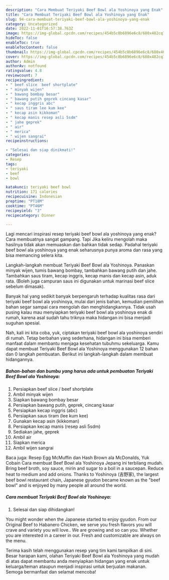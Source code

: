 ```yaml
---
description: "Cara Membuat Teriyaki Beef Bowl ala Yoshinoya yang Enak"
title: "Cara Membuat Teriyaki Beef Bowl ala Yoshinoya yang Enak"
slug: 94-cara-membuat-teriyaki-beef-bowl-ala-yoshinoya-yang-enak
category: Uncategorized
date: 2022-11-01T16:57:38.763Z
image: https://img-global.cpcdn.com/recipes/454b5c8b6896e6c8/680x482cq70/teriyaki-beef-bowl-ala-yoshinoya-foto-resep-utama.jpg
hideToc: false
enableToc: true
enableTocContent: false
thumbnail: https://img-global.cpcdn.com/recipes/454b5c8b6896e6c8/680x482cq70/teriyaki-beef-bowl-ala-yoshinoya-foto-resep-utama.jpg
cover: https://img-global.cpcdn.com/recipes/454b5c8b6896e6c8/680x482cq70/teriyaki-beef-bowl-ala-yoshinoya-foto-resep-utama.jpg
author: Admin
authorAv: notfound
ratingvalue: 4.8
reviewcount: 7
recipeingredient:
- " beef slice  beef shortplate"
- " minyak wijen"
- " bawang bombay besar"
- " bawang putih geprek cincang kasar"
- " kecap inggris abc"
- " saus tiram lee kum kee"
- " kecap asin kikkoman"
- " kecap manis resep asli 5sdm"
- " jahe geprek"
- " air"
- " merica"
- " wijen sangrai"
recipeinstructions:

- "Selesai dan siap dinikmati!"
categories:
- Resep
tags:
- teriyaki
- beef
- bowl

katakunci: teriyaki beef bowl 
nutrition: 171 calories
recipecuisine: Indonesian
preptime: "PT18M"
cooktime: "PT46M"
recipeyield: "3"
recipecategory: Dinner

---
```



Lagi mencari inspirasi resep teriyaki beef bowl ala yoshinoya yang enak? Cara membuatnya sangat gampang. Tapi Jika keliru mengolah maka hasilnya tidak akan memuaskan dan bahkan tidak sedap. Padahal teriyaki beef bowl ala yoshinoya yang enak seharusnya punya aroma dan rasa yang bisa memancing selera kita.


Langkah-langkah membuat Teriyaki Beef Bowl ala Yoshinoya. Panaskan minyak wijen, tumis bawang bombay, tambahkan bawang putih dan jahe. Tambahkan saus tiram, kecap inggris, kecap manis dan kecap asin, aduk rata. (Boleh juga campuran saus ini digunakan untuk marinasi beef slice sebelum dimasak).

Banyak hal yang sedikit banyak berpengaruh terhadap kualitas rasa dari teriyaki beef bowl ala yoshinoya, mulai dari jenis bahan, kemudian pemilihan bahan segar sampai cara mengolah dan menghidangkannya. Tidak usah pusing kalau mau menyiapkan teriyaki beef bowl ala yoshinoya enak di rumah, karena asal sudah tahu triknya maka hidangan ini bisa menjadi suguhan spesial.


Nah, kali ini kita coba, yuk, ciptakan teriyaki beef bowl ala yoshinoya sendiri di rumah. Tetap berbahan yang sederhana, hidangan ini bisa memberi manfaat dalam membantu menjaga kesehatan tubuhmu sekeluarga. Kamu dapat membuat Teriyaki Beef Bowl ala Yoshinoya menggunakan 12 bahan dan 0 langkah pembuatan. Berikut ini langkah-langkah dalam membuat hidangannya.

<!--inarticleads1-->

##### Bahan-bahan dan bumbu yang harus ada untuk pembuatan Teriyaki Beef Bowl ala Yoshinoya:

1. Persiapkan  beef slice / beef shortplate
1. Ambil  minyak wijen
1. Siapkan  bawang bombay besar
1. Persiapkan  bawang putih, geprek, cincang kasar
1. Persiapkan  kecap inggris (abc)
1. Persiapkan  saus tiram (lee kum kee)
1. Gunakan  kecap asin (kikkoman)
1. Persiapkan  kecap manis (resep asli 5sdm)
1. Sediakan  jahe, geprek
1. Ambil  air
1. Siapkan  merica
1. Ambil  wijen sangrai


Baca juga: Resep Egg McMuffin dan Hash Brown ala McDonalds, Yuk Cobain Cara membuat Beef Bowl ala Yoshinoya Jepang ini terbilang mudah. Bring beef broth, soy sauce, mirin and sugar to a boil in a saucepan. Reduce heat to medium and add onions. Thanks to Yoshinoya (吉野家), the largest beef bowl restaurant chain, Japanese gyudon became known as the &#34;beef bowl&#34; and is enjoyed by many people all around the world. 

<!--inarticleads2-->

##### Cara membuat Teriyaki Beef Bowl ala Yoshinoya:


1. Selesai dan siap dihidangkan!

You might wonder when the Japanese started to enjoy gyudon. From our Original Beef to Habanero Chicken, we serve you fresh flavors you will crave and variety you will love.. We are growing and so can you. Whether you are interested in a career in our. Fresh and customizable are always on the menu. 

Terima kasih telah menggunakan resep yang tim kami tampilkan di sini. Besar harapan kami, olahan Teriyaki Beef Bowl ala Yoshinoya yang mudah di atas dapat membantu anda menyiapkan hidangan yang enak untuk keluarga/teman ataupun menjadi inspirasi untuk berjualan makanan. Semoga bermanfaat dan selamat mencoba!

